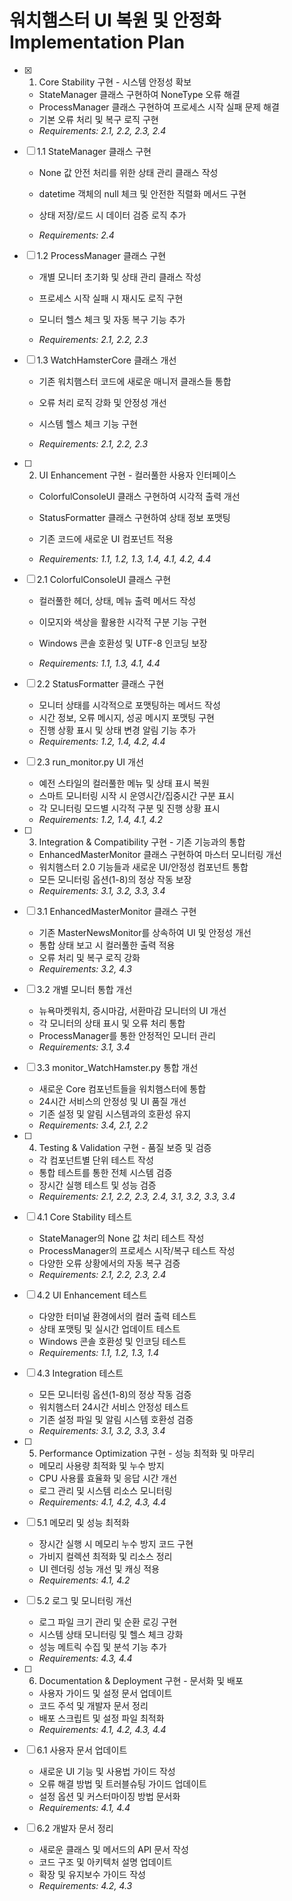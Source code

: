 # 워치햄스터 UI 복원 및 안정화 Implementation Plan

- [x] 1. Core Stability 구현 - 시스템 안정성 확보


  - StateManager 클래스 구현하여 NoneType 오류 해결
  - ProcessManager 클래스 구현하여 프로세스 시작 실패 문제 해결
  - 기본 오류 처리 및 복구 로직 구현
  - _Requirements: 2.1, 2.2, 2.3, 2.4_



- [ ] 1.1 StateManager 클래스 구현
  - None 값 안전 처리를 위한 상태 관리 클래스 작성
  - datetime 객체의 null 체크 및 안전한 직렬화 메서드 구현
  - 상태 저장/로드 시 데이터 검증 로직 추가


  - _Requirements: 2.4_

- [ ] 1.2 ProcessManager 클래스 구현
  - 개별 모니터 초기화 및 상태 관리 클래스 작성


  - 프로세스 시작 실패 시 재시도 로직 구현
  - 모니터 헬스 체크 및 자동 복구 기능 추가
  - _Requirements: 2.1, 2.2, 2.3_




- [ ] 1.3 WatchHamsterCore 클래스 개선
  - 기존 워치햄스터 코드에 새로운 매니저 클래스들 통합
  - 오류 처리 로직 강화 및 안정성 개선
  - 시스템 헬스 체크 기능 구현


  - _Requirements: 2.1, 2.2, 2.3_

- [ ] 2. UI Enhancement 구현 - 컬러풀한 사용자 인터페이스
  - ColorfulConsoleUI 클래스 구현하여 시각적 출력 개선

  - StatusFormatter 클래스 구현하여 상태 정보 포맷팅
  - 기존 코드에 새로운 UI 컴포넌트 적용
  - _Requirements: 1.1, 1.2, 1.3, 1.4, 4.1, 4.2, 4.4_

- [ ] 2.1 ColorfulConsoleUI 클래스 구현
  - 컬러풀한 헤더, 상태, 메뉴 출력 메서드 작성


  - 이모지와 색상을 활용한 시각적 구분 기능 구현
  - Windows 콘솔 호환성 및 UTF-8 인코딩 보장
  - _Requirements: 1.1, 1.3, 4.1, 4.4_

- [ ] 2.2 StatusFormatter 클래스 구현
  - 모니터 상태를 시각적으로 포맷팅하는 메서드 작성
  - 시간 정보, 오류 메시지, 성공 메시지 포맷팅 구현
  - 진행 상황 표시 및 상태 변경 알림 기능 추가
  - _Requirements: 1.2, 1.4, 4.2, 4.4_

- [ ] 2.3 run_monitor.py UI 개선
  - 예전 스타일의 컬러풀한 메뉴 및 상태 표시 복원
  - 스마트 모니터링 시작 시 운영시간/집중시간 구분 표시
  - 각 모니터링 모드별 시각적 구분 및 진행 상황 표시
  - _Requirements: 1.2, 1.4, 4.1, 4.2_

- [ ] 3. Integration & Compatibility 구현 - 기존 기능과의 통합
  - EnhancedMasterMonitor 클래스 구현하여 마스터 모니터링 개선
  - 워치햄스터 2.0 기능들과 새로운 UI/안정성 컴포넌트 통합
  - 모든 모니터링 옵션(1-8)의 정상 작동 보장
  - _Requirements: 3.1, 3.2, 3.3, 3.4_

- [ ] 3.1 EnhancedMasterMonitor 클래스 구현
  - 기존 MasterNewsMonitor를 상속하여 UI 및 안정성 개선
  - 통합 상태 보고 시 컬러풀한 출력 적용
  - 오류 처리 및 복구 로직 강화
  - _Requirements: 3.2, 4.3_

- [ ] 3.2 개별 모니터 통합 개선
  - 뉴욕마켓워치, 증시마감, 서환마감 모니터의 UI 개선
  - 각 모니터의 상태 표시 및 오류 처리 통합
  - ProcessManager를 통한 안정적인 모니터 관리
  - _Requirements: 3.1, 3.4_

- [ ] 3.3 monitor_WatchHamster.py 통합 개선
  - 새로운 Core 컴포넌트들을 워치햄스터에 통합
  - 24시간 서비스의 안정성 및 UI 품질 개선
  - 기존 설정 및 알림 시스템과의 호환성 유지
  - _Requirements: 3.4, 2.1, 2.2_

- [ ] 4. Testing & Validation 구현 - 품질 보증 및 검증
  - 각 컴포넌트별 단위 테스트 작성
  - 통합 테스트를 통한 전체 시스템 검증
  - 장시간 실행 테스트 및 성능 검증
  - _Requirements: 2.1, 2.2, 2.3, 2.4, 3.1, 3.2, 3.3, 3.4_

- [ ] 4.1 Core Stability 테스트
  - StateManager의 None 값 처리 테스트 작성
  - ProcessManager의 프로세스 시작/복구 테스트 작성
  - 다양한 오류 상황에서의 자동 복구 검증
  - _Requirements: 2.1, 2.2, 2.3, 2.4_

- [ ] 4.2 UI Enhancement 테스트
  - 다양한 터미널 환경에서의 컬러 출력 테스트
  - 상태 포맷팅 및 실시간 업데이트 테스트
  - Windows 콘솔 호환성 및 인코딩 테스트
  - _Requirements: 1.1, 1.2, 1.3, 1.4_

- [ ] 4.3 Integration 테스트
  - 모든 모니터링 옵션(1-8)의 정상 작동 검증
  - 워치햄스터 24시간 서비스 안정성 테스트
  - 기존 설정 파일 및 알림 시스템 호환성 검증
  - _Requirements: 3.1, 3.2, 3.3, 3.4_

- [ ] 5. Performance Optimization 구현 - 성능 최적화 및 마무리
  - 메모리 사용량 최적화 및 누수 방지
  - CPU 사용률 효율화 및 응답 시간 개선
  - 로그 관리 및 시스템 리소스 모니터링
  - _Requirements: 4.1, 4.2, 4.3, 4.4_

- [ ] 5.1 메모리 및 성능 최적화
  - 장시간 실행 시 메모리 누수 방지 코드 구현
  - 가비지 컬렉션 최적화 및 리소스 정리
  - UI 렌더링 성능 개선 및 캐싱 적용
  - _Requirements: 4.1, 4.2_

- [ ] 5.2 로그 및 모니터링 개선
  - 로그 파일 크기 관리 및 순환 로깅 구현
  - 시스템 상태 모니터링 및 헬스 체크 강화
  - 성능 메트릭 수집 및 분석 기능 추가
  - _Requirements: 4.3, 4.4_

- [ ] 6. Documentation & Deployment 구현 - 문서화 및 배포
  - 사용자 가이드 및 설정 문서 업데이트
  - 코드 주석 및 개발자 문서 정리
  - 배포 스크립트 및 설정 파일 최적화
  - _Requirements: 4.1, 4.2, 4.3, 4.4_

- [ ] 6.1 사용자 문서 업데이트
  - 새로운 UI 기능 및 사용법 가이드 작성
  - 오류 해결 방법 및 트러블슈팅 가이드 업데이트
  - 설정 옵션 및 커스터마이징 방법 문서화
  - _Requirements: 4.1, 4.4_

- [ ] 6.2 개발자 문서 정리
  - 새로운 클래스 및 메서드의 API 문서 작성
  - 코드 구조 및 아키텍처 설명 업데이트
  - 확장 및 유지보수 가이드 작성
  - _Requirements: 4.2, 4.3_